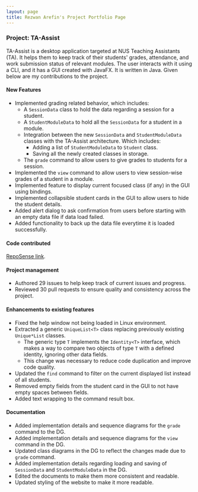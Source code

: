 ```yaml
---
layout: page
title: Rezwan Arefin's Project Portfolio Page
---
```


### Project: TA-Assist
TA-Assist is a desktop application targeted at NUS Teaching Assistants (TA). It helps them to keep track of their students' grades, attendance, and work submission status of relevant modules.
The user interacts with it using a CLI, and it has a GUI created with JavaFX. It is written in Java.
Given below are my contributions to the project.

#### New Features 
* Implemented grading related behavior, which includes: 
    * A `SessionData` class to hold the data regarding a session for a student.
    * A `StudentModuleData` to hold all the `SessionData` for a student in a module.  
    * Integration between the new `SessionData` and `StudentModuleData` classes with the TA-Assist architecture. Which includes: 
        * Adding a list of `StudentModuleData` to `Student` class.
        * Saving all the newly created classes in storage. 
    * The `grade` command to allow users to give grades to students for a session.
* Implemented the `view` command to allow users to view session-wise grades of a student in a module.
* Implemented feature to display current focused class (if any) in the GUI using bindings. 
* Implemented collapsible student cards in the GUI to allow users to hide the student details.
* Added alert dialog to ask confirmation from users before starting with an empty data file if data load failed.
* Added functionality to back up the data file everytime it is loaded successfully.

#### Code contributed 
[RepoSense link](https://nus-cs2103-ay2223s1.github.io/tp-dashboard/?search=RezwanArefin01&breakdown=true).

#### Project management 
* Authored 29 issues to help keep track of current issues and progress.
* Reviewed 30 pull requests to ensure quality and consistency across the project.

#### Enhancements to existing features 
* Fixed the help window not being loaded in Linux environment.
* Extracted a generic `UniqueList<T>` class replacing previously existing `Unique*List` classes.
    * The generic type `T` implements the `Identity<T>` interface, which makes a way to compare two objects of type `T` with a defined identity, ignoring other data fields.    
    * This change was necessary to reduce code duplication and improve code quality.
* Updated the `find` command to filter on the current displayed list instead of all students. 
* Removed empty fields from the student card in the GUI to not have empty spaces between fields. 
* Added text wrapping to the command result box.

#### Documentation 
* Added implementation details and sequence diagrams for the `grade` command to the DG. 
* Added implementation details and sequence diagrams for the `view` command in the DG.
* Updated class diagrams in the DG to reflect the changes made due to `grade` command.
* Added implementation details regarding loading and saving of `SessionData` and `StudentModuleData` in the DG.
* Edited the documents to make them more consistent and readable.  
* Updated styling of the website to make it more readable. 

